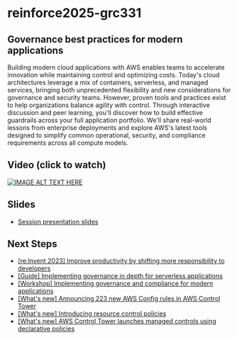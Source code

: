 # reinforce2025-grc331

## Governance best practices for modern applications
Building modern cloud applications with AWS enables teams to accelerate innovation while maintaining control and optimizing costs. Today's cloud architectures leverage a mix of containers, serverless, and managed services, bringing both unprecedented flexibility and new considerations for governance and security teams. However, proven tools and practices exist to help organizations balance agility with control. Through interactive discussion and peer learning, you'll discover how to build effective guardrails across your full application portfolio. We'll share real-world lessons from enterprise deployments and explore AWS's latest tools designed to simplify common operational, security, and compliance requirements across all compute models.

## Video (click to watch)
[![IMAGE ALT TEXT HERE](https://img.youtube.com/vi/TBD/0.jpg)](https://www.youtube.com/watch?v=TBD)

## Slides
* [Session presentation slides](TBD)

## Next Steps
* [[re:Invent 2023] Improve productivity by shifting more responsibility to developers](https://youtu.be/qlz15v-gHFI?si=lGUiyABVQbKVpTtx)
* [[Guide] Implementing governance in depth for serverless applications](https://serverlessland.com/content/service/lambda/guides/governance/1-introduction)
* [[Workshop] Implementing governance and compliance for modern applications](https://catalog.us-east-1.prod.workshops.aws/workshops/e3a294e9-6b6a-409e-9fdd-ba5a6f6f9f1d/en-US)
* [[What's new] Announcing 223 new AWS Config rules in AWS Control Tower](https://aws.amazon.com/about-aws/whats-new/2025/04/new-aws-config-rules-control-tower/)
* [[What's new] Introducing resource control policies](https://aws.amazon.com/blogs/aws/introducing-resource-control-policies-rcps-a-new-authorization-policy/)
* [[What's new] AWS Control Tower launches managed controls using declarative policies](https://aws.amazon.com/about-aws/whats-new/2024/12/aws-control-tower-managed-controls-declarative-policies/)

